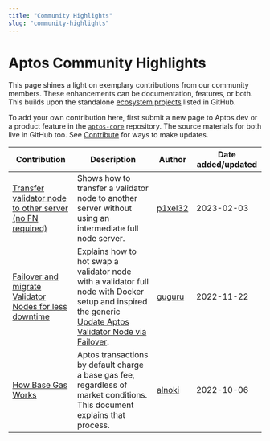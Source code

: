 ```yaml
---
title: "Community Highlights"
slug: "community-highlights"
---
```


# Aptos Community Highlights

This page shines a light on exemplary contributions from our community members. These enhancements can be documentation, features, or both. This builds upon the standalone [ecosystem projects](https://github.com/aptos-foundation/ecosystem-projects) listed in GitHub.

To add your own contribution here, first submit a new page to Aptos.dev or a product feature in the [`aptos-core`](https://github.com/aptos-labs/aptos-core) repository. The source materials for both live in GitHub too. See [Contribute](../index) for ways to make updates.

| Contribution | Description | Author | Date added/updated |
| --- | --- | --- | --- |
| [Transfer validator node to other server (no FN required)](https://forum.aptoslabs.com/t/transfer-validator-node-to-other-server-no-fn-required/194629/1) | Shows how to transfer a validator node to another server without using an intermediate full node server. | [p1xel32](https://forum.aptoslabs.com/u/p1xel32) | 2023-02-03 |
| [Failover and migrate Validator Nodes for less downtime](https://forum.aptoslabs.com/t/failover-and-migrate-validator-nodes-for-less-downtime/144846) | Explains how to hot swap a validator node with a validator full node with Docker setup and inspired the generic [Update Aptos Validator Node via Failover](../../nodes/validator-node/operator/update-validator-node.md). | [guguru](https://forum.aptoslabs.com/u/guguru) | 2022-11-22 |
| [How Base Gas Works](../../concepts/base-gas.md) | Aptos transactions by default charge a base gas fee, regardless of market conditions. This document explains that process. | [alnoki](https://github.com/alnoki) | 2022-10-06 |
